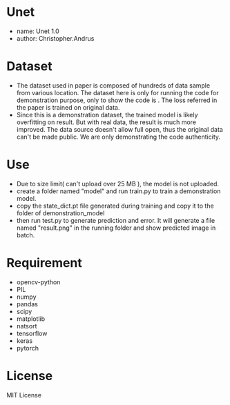 # Unet
* name: Unet 1.0<br >
* author: Christopher.Andrus

# Dataset
* The dataset used in paper is composed of hundreds of data sample from various location. The dataset here is only for running the code for demonstration purpose, only to show the code is . The loss referred in the paper is trained on original data.<br >
* Since this is a demonstration dataset, the trained model is likely overfitting on result. But with real data, the result is much more improved. The data source doesn't allow full open, thus the original data can't be made public. We are only demonstrating the code authenticity.<br >

# Use
* Due to size limit( can't upload over 25 MB ), the model is not uploaded.<br >
* create a folder named "model" and run train.py to train a demonstration model.<br >
* copy the state_dict.pt file generated during training and copy it to the folder of demonstration_model<br >
* then run test.py to generate prediction and error. It will generate a file named "result.png" in the running folder and show predicted image in batch.<br >

# Requirement
* opencv-python<br >
* PIL<br >
* numpy<br >
* pandas<br >
* scipy<br >
* matplotlib<br >
* natsort<br >
* tensorflow<br >
* keras<br >
* pytorch<br >

# License
MIT License
